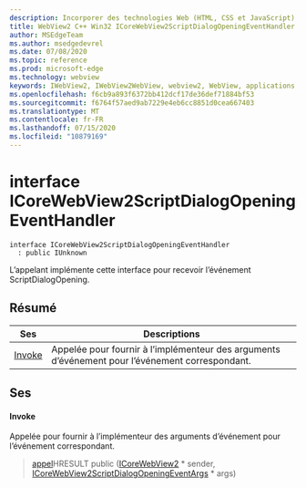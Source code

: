 ```yaml
---
description: Incorporer des technologies Web (HTML, CSS et JavaScript) dans vos applications natives avec le contrôle Microsoft Edge WebView2
title: WebView2 C++ Win32 ICoreWebView2ScriptDialogOpeningEventHandler
author: MSEdgeTeam
ms.author: msedgedevrel
ms.date: 07/08/2020
ms.topic: reference
ms.prod: microsoft-edge
ms.technology: webview
keywords: IWebView2, IWebView2WebView, webview2, WebView, applications Win32, Win32, Edge, ICoreWebView2, ICoreWebView2Controller, contrôle de navigateur, html Edge, ICoreWebView2ScriptDialogOpeningEventHandler
ms.openlocfilehash: f6cb9a893f6372bb412dcf17de36def71884bf53
ms.sourcegitcommit: f6764f57aed9ab7229e4eb6cc8851d0cea667403
ms.translationtype: MT
ms.contentlocale: fr-FR
ms.lasthandoff: 07/15/2020
ms.locfileid: "10879169"
---
```

# interface ICoreWebView2ScriptDialogOpeningEventHandler 

```
interface ICoreWebView2ScriptDialogOpeningEventHandler
  : public IUnknown
```

L’appelant implémente cette interface pour recevoir l’événement ScriptDialogOpening.

## Résumé

 Ses                        | Descriptions
--------------------------------|---------------------------------------------
[Invoke](#invoke) | Appelée pour fournir à l’implémenteur des arguments d’événement pour l’événement correspondant.

## Ses

#### Invoke 

Appelée pour fournir à l’implémenteur des arguments d’événement pour l’événement correspondant.

> [appel](#invoke)HRESULT public ([ICoreWebView2](icorewebview2.md) * sender, [ICoreWebView2ScriptDialogOpeningEventArgs](icorewebview2scriptdialogopeningeventargs.md) * args)

